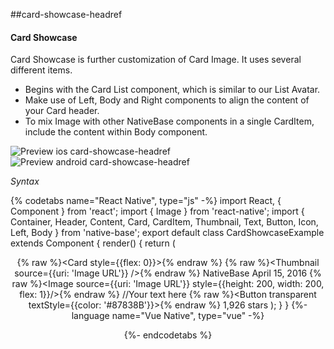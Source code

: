 ##card-showcase-headref
#### Card Showcase

Card Showcase is further customization of Card Image. It uses several different items.
* Begins with the Card List component, which is similar to our List Avatar.
* Make use of Left, Body and Right components to align the content of your Card header.
* To mix Image with other NativeBase components in a single CardItem, include the content within Body component.

![Preview ios card-showcase-headref](https://github.com/GeekyAnts/NativeBase-KitchenSink/raw/v2.6.1/screenshots/ios/card-showcase.png)
![Preview android card-showcase-headref](https://github.com/GeekyAnts/NativeBase-KitchenSink/raw/v2.6.1/screenshots/android/card-showcase.png)

*Syntax*

{% codetabs name="React Native", type="js" -%}
import React, { Component } from 'react';
import { Image } from 'react-native';
import { Container, Header, Content, Card, CardItem, Thumbnail, Text, Button, Icon, Left, Body } from 'native-base';
export default class CardShowcaseExample extends Component {
  render() {
    return (
      <Container>
        <Header />
        <Content>
          {% raw %}<Card style={{flex: 0}}>{% endraw %}
            <CardItem>
              <Left>
                {% raw %}<Thumbnail source={{uri: 'Image URL'}} />{% endraw %}
                <Body>
                  <Text>NativeBase</Text>
                  <Text note>April 15, 2016</Text>
                </Body>
              </Left>
            </CardItem>
            <CardItem>
              <Body>
                {% raw %}<Image source={{uri: 'Image URL'}} style={{height: 200, width: 200, flex: 1}}/>{% endraw %}
                <Text>
                  //Your text here
                </Text>
              </Body>
            </CardItem>
            <CardItem>
              <Left>
                {% raw %}<Button transparent textStyle={{color: '#87838B'}}>{% endraw %}
                  <Icon name="logo-github" />
                  <Text>1,926 stars</Text>
                </Button>
              </Left>
            </CardItem>
          </Card>
        </Content>
      </Container>
    );
  }
}
{%- language name="Vue Native", type="vue" -%}
<template>
  <nb-container>
    <nb-header />
    <nb-content padder>
      <nb-card>
        <nb-card-item bordered>
          <nb-left>
            <nb-thumbnail :source="logo"></nb-thumbnail>
            <nb-body>
              <nb-text>NativeBase</nb-text>
              <nb-text note>April 20, 2018</nb-text>
            </nb-body>
          </nb-left>
        </nb-card-item> 
        <nb-card-item>
          <nb-body>
            <image :source="cardImage" class="card-item-image" :style="stylesObj.cardItemImage"/>
            <nb-text>//Your text here</nb-text>
          </nb-body>
        </nb-card-item>
        <nb-card-item :style="{ paddingVertical: 0 }">
          <nb-left>
            <nb-button transparent>
              <nb-icon name="logo-github"></nb-icon>
              <nb-text>8000 stars</nb-text>
            </nb-button>
          </nb-left>
        </nb-card-item>
      </nb-card>
    </nb-content>
  </nb-container>
</template>
<script>
  import { Dimensions } from "react-native";
  import logo from "logo.png";
  import cardImage from "drawer-cover.png";
  const deviceWidth = Dimensions.get("window").width;
  export default {
    data: function() {
      return {
        logo,
        cardImage,
        stylesObj: {
          cardItemImage: {
            resizeMode: "cover",
            width: deviceWidth / 1.18
          }
        }
      };
    }
  };
</script>
<style>
  .card-item-image {
    align-self: center;
    height: 150;
    margin-vertical: 5;
  }
</style>
{%- endcodetabs %}
<br />
